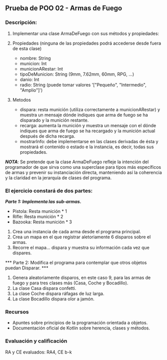 ## Prueba de POO 02 - Armas de Fuego

### Descripción:

1. Implementar una clase ArmaDeFuego con sus métodos y propiedades:

2. Propiedades (ninguna de las propiedades podrá accederse desde fuera de esta clase)

   - nombre: String
   - municion: Int
   - municionARestar: Int
   - tipoDeMunicion: String (9mm, 7.62mm, 60mm, RPG, ...)
   - danio: Int
   - radio: String (puede tomar valores '["Pequeño", "Intermedio", "Amplio"]')

3. Metodos

   - dispara: resta munición (utiliza correctamente a municionARestar) y muestra un mensaje dónde indiques que arma de fuego se ha disparado y la munición restante. 
   - recarga: aumenta la munición y muestra un mensaje con el dónde indiques que arma de fuego se ha recargado y la munición actual después de dicha recarga. 
   - mostrarInfo: debe implementarse en las clases derivadas de ésta y mostrará el contenido o estado e la instancia, es decir, todas sus propiedades.

***NOTA***: Se pretende que la clase ArmaDeFuego refleje la intención del programador de que sirva como una superclase para tipos más específicos de armas y prevenir 
su instanciación directa, manteniendo así la coherencia y la claridad en la jerarquía de clases del programa.

### El ejercicio constará de dos partes:

***Parte 1: Implementa las sub-armas.***

- Pistola: Resta munición * 1
- Rifle: Resta munición * 2
- Bazooka: Resta munición * 3

1. Crea una instancia de cada arma desde el programa principal.
2. Crea un mapa en el que registrar aletoriamente 6 disparos sobre el armas. 
3. Recorre el mapa... dispara y muestra su información cada vez que dispares.

*** Parte 2: Modifica el programa para contemplar que otros objetos puedan Disparar. *** 

1. Genera aleatoriamente disparos, en este caso 9, para las armas de fuego y para tres clases más (Casa, Coche y Bocadillo).
2. La clase Casa dispara confetti.
3. La clase Coche dispara ráfagas de luz larga.
4. La clase Bocadillo dispara olor a jamón.

### Recursos

  - Apuntes sobre principios de la programación orientada a objetos.
  - Documentación oficial de Kotlin sobre herencia, clases y métodos.

### Evaluación y calificación
  
  RA y CE evaluados: RA4, CE b-k
